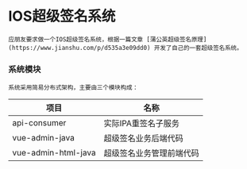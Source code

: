 # IOS超级签名系统
	应朋友要求做一个IOS超级签名系统，根据一篇文章 [蒲公英超级签名原理](https://www.jianshu.com/p/d535a3e09dd0) 开发了自己的一套超级签名系统。

### 系统模块
	系统采用简易分布式架构，主要由三个模块构成：
|  项目   | 名称  |
|  ----  | ----  |
| api-consumer  | 实际IPA重签名子服务 |
| vue-admin-java  | 超级签名业务后端代码 |
| vue-admin-html-java  | 超级签名业务管理前端代码 |


[1]: https://www.jianshu.com/p/d535a3e09dd0